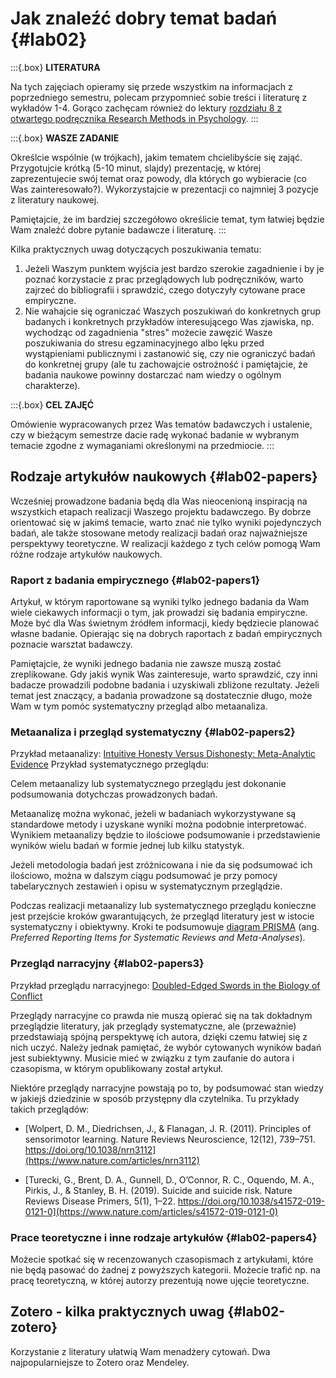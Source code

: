 # Jak znaleźć dobry temat badań {#lab02}

:::{.box}
**LITERATURA**

Na tych zajęciach opieramy się przede wszystkim na informacjach z poprzedniego semestru, polecam przypomnieć sobie treści i literaturę z wykładów 1-4. Gorąco zachęcam również do lektury [rozdziału 8 z otwartego podręcznika Research Methods in Psychology](https://kpu.pressbooks.pub/psychmethods4e/chapter/finding-a-research-topic/).
:::

:::{.box}
**WASZE ZADANIE**

Określcie wspólnie (w trójkach), jakim tematem chcielibyście się zająć. Przygotujcie krótką (5-10 minut, slajdy) prezentację, w której zaprezentujecie swój temat oraz powody, dla których go wybieracie (co Was zainteresowało?). Wykorzystajcie w prezentacji co najmniej 3 pozycje z literatury naukowej. 

Pamiętajcie, że im bardziej szczegółowo określicie temat, tym łatwiej będzie Wam znaleźć dobre pytanie badawcze i literaturę. 
:::

Kilka praktycznych uwag dotyczących poszukiwania tematu:

1. Jeżeli Waszym punktem wyjścia jest bardzo szerokie zagadnienie i by je poznać korzystacie z prac przeglądowych lub podręczników, warto zajrzeć do bibliografii i sprawdzić, czego dotyczyły cytowane prace empiryczne.
2. Nie wahajcie się ograniczać Waszych poszukiwań do konkretnych grup badanych i konkretnych przykładów interesującego Was zjawiska, np. wychodząc od zagadnienia "stres" możecie zawęzić Wasze poszukiwania do stresu egzaminacyjnego albo lęku przed wystąpieniami publicznymi i zastanowić się, czy nie ograniczyć badań do konkretnej grupy (ale tu zachowajcie ostrożność i pamiętajcie, że badania naukowe powinny dostarczać nam wiedzy o ogólnym charakterze). 

:::{.box}
**CEL ZAJĘĆ**

Omówienie wypracowanych przez Was tematów badawczych i ustalenie, czy w bieżącym semestrze dacie radę wykonać badanie w wybranym temacie zgodne z wymaganiami określonymi na przedmiocie.
:::

## Rodzaje artykułów naukowych {#lab02-papers}

Wcześniej prowadzone badania będą dla Was nieocenioną inspiracją na wszystkich etapach realizacji Waszego projektu badawczego. By dobrze orientować się w jakimś temacie, warto znać nie tylko wyniki pojedynczych badań, ale także stosowane metody realizacji badań oraz najważniejsze perspektywy teoretyczne. W realizacji każdego z tych celów pomogą Wam różne rodzaje artykułów naukowych. 

### Raport z badania empirycznego {#lab02-papers1}

Artykuł, w którym raportowane są wyniki tylko jednego badania da Wam wiele ciekawych informacji o tym, jak prowadzi się badania empiryczne. Może być dla Was świetnym źródłem informacji, kiedy będziecie planować własne badanie. Opierając się na dobrych raportach z badań empirycznych poznacie warsztat badawczy.

Pamiętajcie, że wyniki jednego badania nie zawsze muszą zostać zreplikowane. Gdy jakiś wynik Was zainteresuje, warto sprawdzić, czy inni badacze prowadzili podobne badania i uzyskiwali zbliżone rezultaty. Jeżeli temat jest znaczący, a badania prowadzone są dostatecznie długo, może Wam w tym pomóc systematyczny przegląd albo metaanaliza.

### Metaanaliza i przegląd systematyczny {#lab02-papers2}

Przykład metaanalizy: [Intuitive Honesty Versus Dishonesty: Meta-Analytic Evidence](https://journals.sagepub.com/doi/pdf/10.1177/1745691619851778)
Przykład systematycznego przeglądu: 

Celem metaanalizy lub systematycznego przeglądu jest dokonanie podsumowania dotychczas prowadzonych badań. 

Metaanalizę można wykonać, jeżeli w badaniach wykorzystywane są standardowe metody i uzyskane wyniki można podobnie interpretować. Wynikiem metaanalizy będzie to ilościowe podsumowanie i przedstawienie wyników wielu badań w formie jednej lub kilku statystyk. 

Jeżeli metodologia badań jest zróżnicowana i nie da się podsumować ich ilościowo, można w dalszym ciągu podsumować je przy pomocy tabelarycznych zestawień i opisu w systematycznym przeglądzie.    

Podczas realizacji metaanalizy lub systematycznego przeglądu konieczne jest przejście kroków gwarantujących, że przegląd literatury jest w istocie systematyczny i obiektywny. Kroki te podsumowuje [diagram PRISMA](http://www.prisma-statement.org/PRISMAStatement/FlowDiagram) (ang. *Preferred Reporting Items for Systematic Reviews and Meta-Analyses*).

### Przegląd narracyjny {#lab02-papers3}

Przykład przeglądu narracyjnego: [Doubled-Edged Swords in the Biology of Conflict](https://www.frontiersin.org/articles/10.3389/fpsyg.2018.02625/full)

Przeglądy narracyjne co prawda nie muszą opierać się na tak dokładnym przeglądzie literatury, jak przeglądy systematyczne, ale (przeważnie) przedstawiają spójną perspektywę ich autora, dzięki czemu łatwiej się z nich uczyć. Należy jednak pamiętać, że wybór cytowanych wyników badań jest subiektywny. Musicie mieć w związku z tym zaufanie do autora i czasopisma, w którym opublikowany został artykuł.

Niektóre przeglądy narracyjne powstają po to, by podsumować stan wiedzy w jakiejś dziedzinie w sposób przystępny dla czytelnika. Tu przykłady takich przeglądów:

- [Wolpert, D. M., Diedrichsen, J., & Flanagan, J. R. (2011). Principles of sensorimotor learning. Nature Reviews Neuroscience, 12(12), 739–751. https://doi.org/10.1038/nrn3112](https://www.nature.com/articles/nrn3112)

- [Turecki, G., Brent, D. A., Gunnell, D., O’Connor, R. C., Oquendo, M. A., Pirkis, J., & Stanley, B. H. (2019). Suicide and suicide risk. Nature Reviews Disease Primers, 5(1), 1–22. https://doi.org/10.1038/s41572-019-0121-0](https://www.nature.com/articles/s41572-019-0121-0)

### Prace teoretyczne i inne rodzaje artykułów {#lab02-papers4}

Możecie spotkać się w recenzowanych czasopismach z artykułami, które nie będą pasować do żadnej z powyższych kategorii. Możecie trafić np. na pracę teoretyczną, w której autorzy prezentują nowe ujęcie teoretyczne.

## Zotero - kilka praktycznych uwag {#lab02-zotero}

Korzystanie z literatury ułatwią Wam menadżery cytowań. Dwa najpopularniejsze to Zotero oraz Mendeley. 